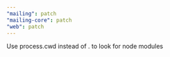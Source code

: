 ```yaml
---
"mailing": patch
"mailing-core": patch
"web": patch
---
```


Use process.cwd instead of . to look for node modules

